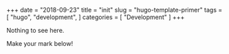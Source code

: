 +++
date = "2018-09-23"
title = "init"
slug = "hugo-template-primer"
tags = [
    "hugo",
    "development",
]
categories = [
    "Development"
]
+++

Nothing to see here.

Make your mark below!



